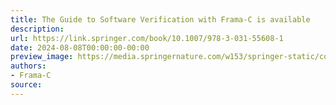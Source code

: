 ```yaml
---
title: The Guide to Software Verification with Frama-C is available
description:
url: https://link.springer.com/book/10.1007/978-3-031-55608-1
date: 2024-08-08T00:00:00-00:00
preview_image: https://media.springernature.com/w153/springer-static/cover/book/978-3-031-55608-1.jpg
authors:
- Frama-C
source:
---
```



